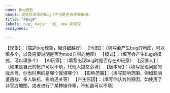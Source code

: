 ```yaml
---
name: Bug报告
about: 提交你发现的Bug（不论是否会导致崩溃）
title: "#Bug#"
labels: bug, major 一般, new 新提交
assignees: ''

---
```


【现象】：（描述bug现象，越详细越好）
【地图】：（填写会产生bug的地图，可以填多个，以及需要说明是否为mod自带的地图）
【模式】：（填写会产生bug的模式，可以填多个）
【AI玩家】：（填写出现bug时是否存在AI玩家）
【反馈人】：（如果是自己的帐户可以不填，代他人提交必填）
【版本号】：（填写发现问题的版本号，你当时用的是哪个就填哪个）
【影响范围】：（填写影响范围，例如影响遭遇战、多人联机、影响通关等）
【产生原因】：（填写你认为的原因，如使用了非官方地图，或者进行了某种操作等，不知道可以不填）

[注释]:例子：
[注释]:【现象】：月球飞行兵无法攻击
[注释]:【地图】：电路板（自带）
[注释]:【模式】：任何模式
[注释]:【AI玩家】：存在
[注释]:【反馈人】：Netsu_Negi
[注释]:【发现版本号】：1.0.30Beta
[注释]:【影响范围】：遭遇战、多人模式、局域网
[注释]:【产生原因】：地图内置INI导致其无法攻击
